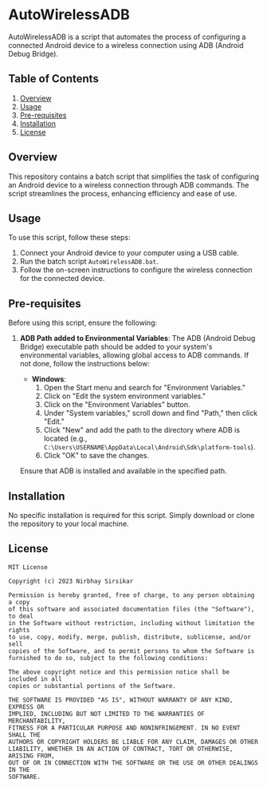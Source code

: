 # AutoWirelessADB

AutoWirelessADB is a script that automates the process of configuring a connected Android device to a wireless connection using ADB (Android Debug Bridge).

## Table of Contents

1. [Overview](#overview)
2. [Usage](#usage)
3. [Pre-requisites](#pre-requisites)
4. [Installation](#installation)
5. [License](#license)

## Overview

This repository contains a batch script that simplifies the task of configuring an Android device to a wireless connection through ADB commands. The script streamlines the process, enhancing efficiency and ease of use.

## Usage

To use this script, follow these steps:

1. Connect your Android device to your computer using a USB cable.
2. Run the batch script `AutoWirelessADB.bat`.
3. Follow the on-screen instructions to configure the wireless connection for the connected device.

## Pre-requisites

Before using this script, ensure the following:

1. **ADB Path added to Environmental Variables**: The ADB (Android Debug Bridge) executable path should be added to your system's environmental variables, allowing global access to ADB commands. If not done, follow the instructions below:

   - **Windows**:
     1. Open the Start menu and search for "Environment Variables."
     2. Click on "Edit the system environment variables."
     3. Click on the "Environment Variables" button.
     4. Under "System variables," scroll down and find "Path," then click "Edit."
     5. Click "New" and add the path to the directory where ADB is located (e.g., `C:\Users\USERNAME\AppData\Local\Android\Sdk\platform-tools`).
     6. Click "OK" to save the changes.

   Ensure that ADB is installed and available in the specified path.

## Installation

No specific installation is required for this script. Simply download or clone the repository to your local machine.

## License

```
MIT License

Copyright (c) 2023 Nirbhay Sirsikar

Permission is hereby granted, free of charge, to any person obtaining a copy
of this software and associated documentation files (the "Software"), to deal
in the Software without restriction, including without limitation the rights
to use, copy, modify, merge, publish, distribute, sublicense, and/or sell
copies of the Software, and to permit persons to whom the Software is
furnished to do so, subject to the following conditions:

The above copyright notice and this permission notice shall be included in all
copies or substantial portions of the Software.

THE SOFTWARE IS PROVIDED "AS IS", WITHOUT WARRANTY OF ANY KIND, EXPRESS OR
IMPLIED, INCLUDING BUT NOT LIMITED TO THE WARRANTIES OF MERCHANTABILITY,
FITNESS FOR A PARTICULAR PURPOSE AND NONINFRINGEMENT. IN NO EVENT SHALL THE
AUTHORS OR COPYRIGHT HOLDERS BE LIABLE FOR ANY CLAIM, DAMAGES OR OTHER
LIABILITY, WHETHER IN AN ACTION OF CONTRACT, TORT OR OTHERWISE, ARISING FROM,
OUT OF OR IN CONNECTION WITH THE SOFTWARE OR THE USE OR OTHER DEALINGS IN THE
SOFTWARE.
```
